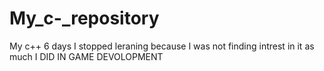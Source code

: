 # My_c-_repository
My c++ 6 days
I stopped leraning because I was not finding intrest in it as much I DID IN GAME DEVOLOPMENT
